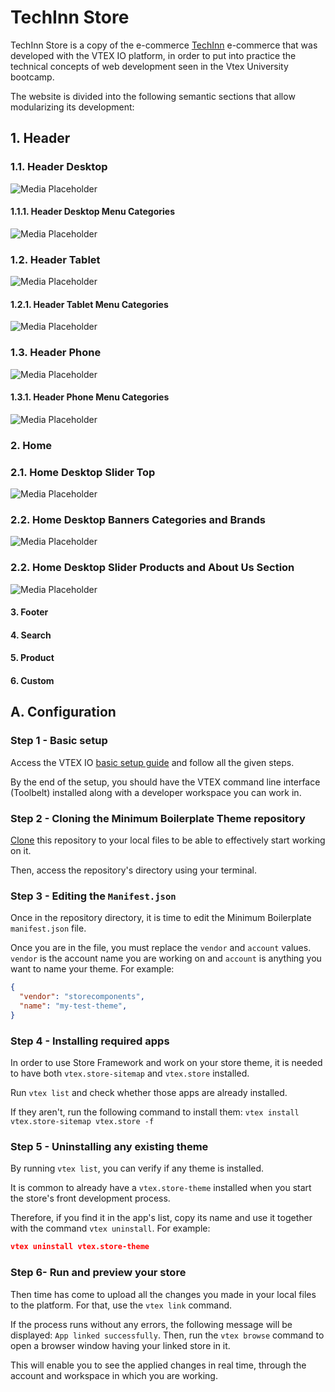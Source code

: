 # TechInn Store

TechInn Store is a copy of the e-commerce [TechInn](https://www.tradeinn.com/techinn/) e-commerce that was developed with the VTEX IO platform, in order to put into practice the technical concepts of web development seen in the Vtex University bootcamp.

The website is divided into the following semantic sections that allow modularizing its development:

## 1. Header
### 1.1. Header Desktop
![Media Placeholder](https://res.cloudinary.com/satronic/image/upload/v1672447977/Header-Desktop_rncp0l.jpg)

#### 1.1.1. Header Desktop Menu Categories
![Media Placeholder](https://res.cloudinary.com/satronic/image/upload/v1672448210/Header-Desktop-Menu-Categories_mlnc36.jpg)

### 1.2. Header Tablet
![Media Placeholder](https://res.cloudinary.com/satronic/image/upload/v1672447422/Header-Tablet_b8frtb.jpg)

#### 1.2.1. Header Tablet Menu Categories
![Media Placeholder](https://res.cloudinary.com/satronic/image/upload/v1672448855/Header-Tablet-Menu-Categories_bjfelh.jpg)

### 1.3. Header Phone
![Media Placeholder](https://res.cloudinary.com/satronic/image/upload/v1672447715/Header-Phone_bgw7u6.jpg)

#### 1.3.1. Header Phone Menu Categories
![Media Placeholder](https://res.cloudinary.com/satronic/image/upload/v1672448583/Header-Phone-Menu-Categories_j6p9to.jpg)


### 2. Home
### 2.1. Home Desktop Slider Top
![Media Placeholder](https://res.cloudinary.com/satronic/image/upload/v1672509125/Home-Desktop-Slider-Top_asdusa.jpg)

### 2.2. Home Desktop Banners Categories and Brands
![Media Placeholder](https://res.cloudinary.com/satronic/image/upload/v1672509408/Home-Desktop-Banners-Ctegories-Brands_edffre.jpg)

### 2.2. Home Desktop Slider Products and About Us Section
![Media Placeholder](https://res.cloudinary.com/satronic/image/upload/v1672509750/Home-Desktop-Slider-Products_quhfmu.jpg)


#### 3. Footer
#### 4. Search
#### 5. Product
#### 6. Custom

## A. Configuration

### Step 1 -  Basic setup

Access the VTEX IO [basic setup guide](https://vtex.io/docs/getting-started/build-stores-with-store-framework/1) and follow all the given steps. 

By the end of the setup, you should have the VTEX command line interface (Toolbelt) installed along with a developer workspace you can work in.

### Step 2 - Cloning the Minimum Boilerplate Theme repository

[Clone](https://help.github.com/en/github/creating-cloning-and-archiving-repositories/cloning-a-repository) this repository to your local files to be able to effectively start working on it.

Then, access the repository's directory using your terminal. 

### Step 3 - Editing the `Manifest.json`

Once in the repository directory, it is time to edit the Minimum Boilerplate `manifest.json` file. 

Once you are in the file, you must replace the `vendor` and `account` values. `vendor` is the account name you are working on and `account` is anything you want to name your theme. For example:

```json
{
  "vendor": "storecomponents",
  "name": "my-test-theme",
}
```

### Step 4 -  Installing required apps

In order to use Store Framework and work on your store theme, it is needed to have both `vtex.store-sitemap` and `vtex.store` installed.

Run  `vtex list`  and check whether those apps are already installed. 

If they aren't, run the following command to install them: `vtex install vtex.store-sitemap vtex.store -f`

### Step 5 -  Uninstalling any existing theme

By running `vtex list`,  you can verify if any theme is installed.

It is common to already have a `vtex.store-theme`  installed when you start the store's front development process. 

Therefore, if you find it in the app's list, copy its name and use it together with the command `vtex uninstall`. For example:

```json
vtex uninstall vtex.store-theme
```

### Step 6- Run and preview your store

Then time has come to upload all the changes you made in your local files to the platform. For that, use the `vtex link` command. 

If the process runs without any errors, the following message will be displayed: `App linked successfully`. Then, run the `vtex browse` command to open a browser window having your linked store in it.

This will enable you to see the applied changes in real time, through the account and workspace in which you are working.

